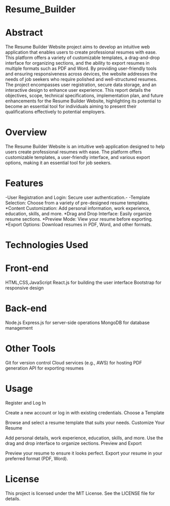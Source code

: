 # Resume_Builder
# Abstract
The Resume Builder Website project aims to develop an intuitive web application that enables users to create professional resumes with ease. This platform offers a variety of customizable templates, a drag-and-drop interface for organizing sections, and the ability to export resumes in multiple formats such as PDF and Word. By providing user-friendly tools and ensuring responsiveness across devices, the website addresses the needs of job seekers who require polished and well-structured resumes. The project encompasses user registration, secure data storage, and an interactive design to enhance user experience. This report details the objectives, scope, technical specifications, implementation plan, and future enhancements for the Resume Builder Website, highlighting its potential to become an essential tool for individuals aiming to present their qualifications effectively to potential employers.
# Overview
The Resume Builder Website is an intuitive web application designed to help users create professional resumes with ease. The platform offers customizable templates, a user-friendly interface, and various export options, making it an essential tool for job seekers.

# Features
-User Registration and Login: Secure user authentication.-
-Template Selection: Choose from a variety of pre-designed resume templates.
*Content Customization: Add personal information, work experience, education, skills, and more.
*Drag and Drop Interface: Easily organize resume sections.
*Preview Mode: View your resume before exporting.
*Export Options: Download resumes in PDF, Word, and other formats.
# Technologies Used
# Front-end
HTML,CSS,JavaScript
React.js for building the user interface
Bootstrap for responsive design
# Back-end
Node.js
Express.js for server-side operations
MongoDB for database management
# Other Tools
Git for version control
Cloud services (e.g., AWS) for hosting
PDF generation API for exporting resumes

# Usage
Register and Log In

Create a new account or log in with existing credentials.
Choose a Template

Browse and select a resume template that suits your needs.
Customize Your Resume

Add personal details, work experience, education, skills, and more.
Use the drag and drop interface to organize sections.
Preview and Export

Preview your resume to ensure it looks perfect.
Export your resume in your preferred format (PDF, Word).

# License
This project is licensed under the MIT License. See the LICENSE file for details.
